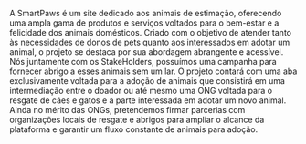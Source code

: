 A SmartPaws é um site dedicado aos animais de estimação, oferecendo uma ampla gama de produtos e serviços voltados para o bem-estar e a felicidade dos animais domésticos. Criado com o objetivo de atender tanto às necessidades de donos de pets quanto aos interessados em adotar um animal, o projeto se destaca por sua abordagem abrangente e acessível. Nós juntamente com os StakeHolders, possuímos uma campanha para fornecer abrigo a esses animais sem um lar. O projeto contará com uma aba exclusivamente voltada para a adoção de animais que consistirá em uma intermediação entre o doador ou até mesmo uma ONG voltada para o resgate de cães e gatos e a parte interessada em adotar um novo animal. Ainda no mérito das ONGs, pretendemos firmar parcerias com organizações locais de resgate e abrigos para ampliar o alcance da plataforma e garantir um fluxo constante de animais para adoção. 
